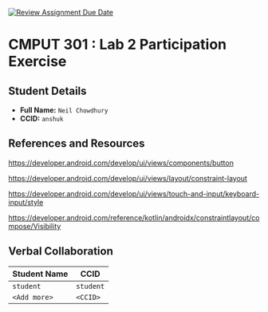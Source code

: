 [![Review Assignment Due Date](https://classroom.github.com/assets/deadline-readme-button-22041afd0340ce965d47ae6ef1cefeee28c7c493a6346c4f15d667ab976d596c.svg)](https://classroom.github.com/a/4btn9xaF)
# CMPUT 301 : Lab 2 Participation Exercise

## Student Details

- **Full Name:** `Neil Chowdhury`
- **CCID:** `anshuk`

## References and Resources


https://developer.android.com/develop/ui/views/components/button

https://developer.android.com/develop/ui/views/layout/constraint-layout

https://developer.android.com/develop/ui/views/touch-and-input/keyboard-input/style

https://developer.android.com/reference/kotlin/androidx/constraintlayout/compose/Visibility

## Verbal Collaboration

| Student Name | CCID      |
| ------------ | --------- |
| `student`    | `student` |
| `<Add more>` | `<CCID>`  |
